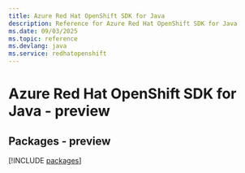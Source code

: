 ```yaml
---
title: Azure Red Hat OpenShift SDK for Java
description: Reference for Azure Red Hat OpenShift SDK for Java
ms.date: 09/03/2025
ms.topic: reference
ms.devlang: java
ms.service: redhatopenshift
---
```

# Azure Red Hat OpenShift SDK for Java - preview
## Packages - preview
[!INCLUDE [packages](red-hat-openshift-index.md)]
